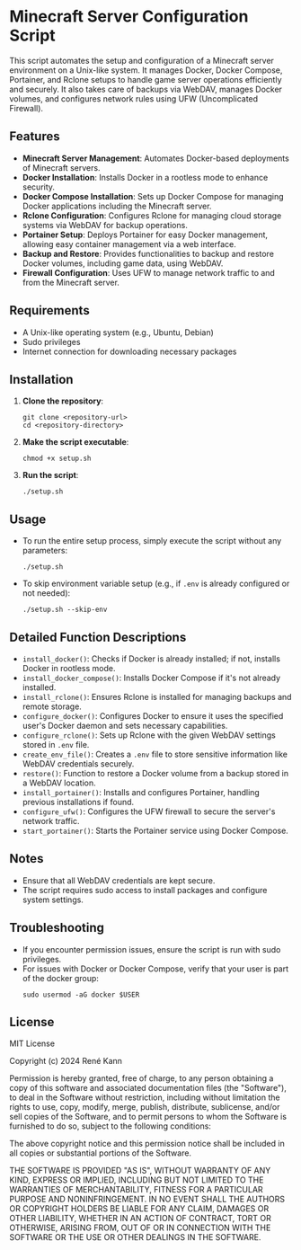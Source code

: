 # Minecraft Server Configuration Script

This script automates the setup and configuration of a Minecraft server environment on a Unix-like system. It manages Docker, Docker Compose, Portainer, and Rclone setups to handle game server operations efficiently and securely. It also takes care of backups via WebDAV, manages Docker volumes, and configures network rules using UFW (Uncomplicated Firewall).

## Features

- **Minecraft Server Management**: Automates Docker-based deployments of Minecraft servers.
- **Docker Installation**: Installs Docker in a rootless mode to enhance security.
- **Docker Compose Installation**: Sets up Docker Compose for managing Docker applications including the Minecraft server.
- **Rclone Configuration**: Configures Rclone for managing cloud storage systems via WebDAV for backup operations.
- **Portainer Setup**: Deploys Portainer for easy Docker management, allowing easy container management via a web interface.
- **Backup and Restore**: Provides functionalities to backup and restore Docker volumes, including game data, using WebDAV.
- **Firewall Configuration**: Uses UFW to manage network traffic to and from the Minecraft server.

## Requirements

- A Unix-like operating system (e.g., Ubuntu, Debian)
- Sudo privileges
- Internet connection for downloading necessary packages

## Installation

1. **Clone the repository**:
   ```
   git clone <repository-url>
   cd <repository-directory>
   ```

2. **Make the script executable**:
   ```
   chmod +x setup.sh
   ```

3. **Run the script**:
   ```
   ./setup.sh
   ```

## Usage

- To run the entire setup process, simply execute the script without any parameters:
  ```
  ./setup.sh
  ```

- To skip environment variable setup (e.g., if `.env` is already configured or not needed):
  ```
  ./setup.sh --skip-env
  ```

## Detailed Function Descriptions

- `install_docker()`: Checks if Docker is already installed; if not, installs Docker in rootless mode.
- `install_docker_compose()`: Installs Docker Compose if it's not already installed.
- `install_rclone()`: Ensures Rclone is installed for managing backups and remote storage.
- `configure_docker()`: Configures Docker to ensure it uses the specified user's Docker daemon and sets necessary capabilities.
- `configure_rclone()`: Sets up Rclone with the given WebDAV settings stored in `.env` file.
- `create_env_file()`: Creates a `.env` file to store sensitive information like WebDAV credentials securely.
- `restore()`: Function to restore a Docker volume from a backup stored in a WebDAV location.
- `install_portainer()`: Installs and configures Portainer, handling previous installations if found.
- `configure_ufw()`: Configures the UFW firewall to secure the server's network traffic.
- `start_portainer()`: Starts the Portainer service using Docker Compose.

## Notes

- Ensure that all WebDAV credentials are kept secure.
- The script requires sudo access to install packages and configure system settings.

## Troubleshooting

- If you encounter permission issues, ensure the script is run with sudo privileges.
- For issues with Docker or Docker Compose, verify that your user is part of the docker group:
  ```
  sudo usermod -aG docker $USER
  ```

## License

MIT License

Copyright (c) 2024 René Kann

Permission is hereby granted, free of charge, to any person obtaining a copy
of this software and associated documentation files (the "Software"), to deal
in the Software without restriction, including without limitation the rights
to use, copy, modify, merge, publish, distribute, sublicense, and/or sell
copies of the Software, and to permit persons to whom the Software is
furnished to do so, subject to the following conditions:

The above copyright notice and this permission notice shall be included in all
copies or substantial portions of the Software.

THE SOFTWARE IS PROVIDED "AS IS", WITHOUT WARRANTY OF ANY KIND, EXPRESS OR
IMPLIED, INCLUDING BUT NOT LIMITED TO THE WARRANTIES OF MERCHANTABILITY,
FITNESS FOR A PARTICULAR PURPOSE AND NONINFRINGEMENT. IN NO EVENT SHALL THE
AUTHORS OR COPYRIGHT HOLDERS BE LIABLE FOR ANY CLAIM, DAMAGES OR OTHER
LIABILITY, WHETHER IN AN ACTION OF CONTRACT, TORT OR OTHERWISE, ARISING FROM,
OUT OF OR IN CONNECTION WITH THE SOFTWARE OR THE USE OR OTHER DEALINGS IN THE
SOFTWARE.